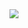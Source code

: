 <img src="https://capsule-render.vercel.app/api?type=egg&color=auto&height=300&section=header&text=❤YUNG❤%20&fontSize=90" />

<!--
**xdbsgk/xdbsgk** is a ✨ _special_ ✨ repository because its `README.md` (this file) appears on your GitHub profile.
-->
